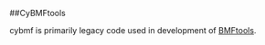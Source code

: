 ##CyBMFtools

cybmf is primarily legacy code used in development of [BMFtools](https://github.com/ARUP-NGS/BMFtools).
